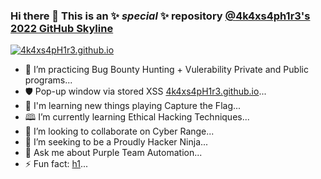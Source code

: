 ### Hi there 👋 This is an ✨ _special_ ✨ repository [@4k4xs4ph1r3's  2022 GitHub Skyline](https://skyline.github.com/4k4xs4ph1r3/2022)

[![4k4xs4pH1r3.github.io](https://github.githubassets.com/images/spinners/octocat-spinner-128.gif)](https://4k4xs4pH1r3.github.io)


-  🔭 I’m practicing Bug Bounty Hunting + Vulerability Private and Public programs...
-  🛡️ Pop-up window via stored XSS [4k4xs4pH1r3.github.io](https://4k4xs4pH1r3.github.io)...
-  🏴󠁭󠁣󠁣󠁬󠁿 I'm learning new things playing Capture the Flag...
-  🕮 I’m currently learning Ethical Hacking Techniques...
-  👯 I’m looking to collaborate on Cyber Range...
-  🤔 I’m seeking to be a Proudly Hacker Ninja...
-  💬 Ask me about Purple Team Automation...
-  ⚡ Fun fact: [h1](https://hackerone.com/akax/year-in-review)...

